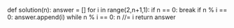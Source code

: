 def solution(n):
    answer = []
    for i in range(2,n+1,1):
        if n == 0:
            break
        if n % i == 0:
            answer.append(i)
            while n % i == 0:
                n //= i
    return answer
